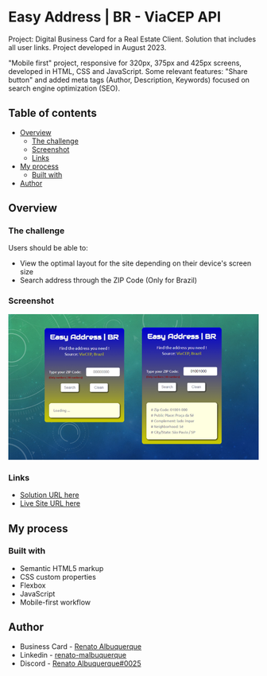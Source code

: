 # Easy Address | BR - ViaCEP API

Project: Digital Business Card for a Real Estate Client. Solution that includes all user links. Project developed in August 2023.

"Mobile first" project, responsive for 320px, 375px and 425px screens, developed in HTML, CSS and JavaScript. Some relevant features: "Share button" and added meta tags (Author, Description, Keywords) focused on search engine optimization (SEO).

## Table of contents

- [Overview](#overview)
  - [The challenge](#the-challenge)
  - [Screenshot](#screenshot)
  - [Links](#links)
- [My process](#my-process)
  - [Built with](#built-with)
- [Author](#author)

## Overview

### The challenge

Users should be able to:

- View the optimal layout for the site depending on their device's screen size
- Search address through the ZIP Code (Only for Brazil)

### Screenshot

![screenshot](assets/images/screencapture-zipcode-api.png)

### Links

- [Solution URL here](https://github.com/renato-albuquerque/brazilian_zip_code-api)
- [Live Site URL here](https://renato-albuquerque.github.io/brazilian_zip_code-api/)

## My process

### Built with

- Semantic HTML5 markup
- CSS custom properties
- Flexbox
- JavaScript
- Mobile-first workflow

## Author

- Business Card - [Renato Albuquerque](https://rma-contacts.vercel.app/)
- Linkedin - [renato-malbuquerque](https://www.linkedin.com/in/renato-malbuquerque/)
- Discord - [Renato Albuquerque#0025](https://discordapp.com/users/992621595547938837)